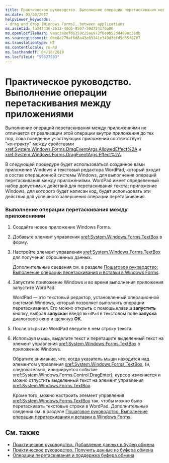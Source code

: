 ```yaml
---
title: Практическое руководство. Выполнение операции перетаскивания между приложениями
ms.date: 03/30/2017
helpviewer_keywords:
- drag and drop [Windows Forms], between applications
ms.assetid: fa347436-2b12-4dd6-8507-59d7241f6a06
ms.openlocfilehash: 9aac3a0efd6359c25a6972f0e0b52dd489ec31db
ms.sourcegitcommit: 0be8a279af6d8a43e03141e349d3efd5d35f8767
ms.translationtype: HT
ms.contentlocale: ru-RU
ms.lasthandoff: 04/18/2019
ms.locfileid: "59327533"
---
```

# <a name="how-to-perform-drag-and-drop-operations-between-applications"></a>Практическое руководство. Выполнение операции перетаскивания между приложениями
Выполнение операций перетаскивания между приложениями не отличается от реализации этой операции внутри приложения до тех пор, пока поведение участвующих приложений соответствует "контракту" между свойствами <xref:System.Windows.Forms.DragEventArgs.AllowedEffect%2A> и <xref:System.Windows.Forms.DragEventArgs.Effect%2A>.  
  
 В следующей процедуре будет использоваться созданное вами приложение Windows и текстовый редактора WordPad, который входит в состав операционной системы Windows, для выполнения операций перетаскивания между приложениями. WordPad имеет определенный набор допустимых действий для перетаскивания текста; приложение Windows, для которого будет написан код, будет использовать эти действия для успешного завершения операции перетаскивания.  
  
### <a name="to-perform-a-drag-and-drop-procedure-between-applications"></a>Выполнение операции перетаскивания между приложениями  
  
1. Создайте новое приложение Windows Forms.  
  
2. Добавьте элемент управления <xref:System.Windows.Forms.TextBox> в форму.  
  
3. Настройте элемент управления <xref:System.Windows.Forms.TextBox> для получения сброшенных данных.  
  
     Дополнительные сведения см. в разделе [Пошаговое руководство: Выполнение операции перетаскивания и вставки в Windows Forms](walkthrough-performing-a-drag-and-drop-operation-in-windows-forms.md).  
  
4. Запустите приложение Windows и во время выполнения приложения запустите WordPad.  
  
     WordPad — это текстовый редактор, установленный операционной системой Windows, который позволяет выполнять операции перетаскивания. Его можно открыть с помощь.клавиш **запустить** кнопку, выбрав **запуска**и введя `WordPad` в текстовом поле **запуска** диалоговое окно и щелкнув **ОК**.  
  
5. После открытия WordPad введите в нем строку текста.  
  
6. Используя мышь, выделите текст и перетащите выделенный текст на элемент управления <xref:System.Windows.Forms.TextBox> в приложение Windows.  
  
     Обратите внимание, что, когда указатель мыши находится над элементом управления <xref:System.Windows.Forms.TextBox>, (и, следовательно, инициируется событие <xref:System.Windows.Forms.Control.DragEnter>), курсор изменяется и можно отпустить выделенный текст на элемент управления <xref:System.Windows.Forms.TextBox>.  
  
     Кроме того, можно настроить элемент управления <xref:System.Windows.Forms.TextBox> так, чтобы можно было перетаскивать текстовые строки в WordPad. Дополнительные сведения см. в разделе [Пошаговое руководство: Выполнение операции перетаскивания и вставки в Windows Forms](walkthrough-performing-a-drag-and-drop-operation-in-windows-forms.md).  
  
## <a name="see-also"></a>См. также

- [Практическое руководство. Добавление данных в буфер обмена](how-to-add-data-to-the-clipboard.md)
- [Практическое руководство. Получить данные из буфера обмена](how-to-retrieve-data-from-the-clipboard.md)
- [Операции перетаскивания и поддержка буфера обмена](drag-and-drop-operations-and-clipboard-support.md)
